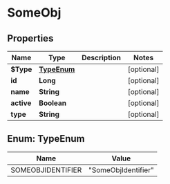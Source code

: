

# SomeObj


## Properties

| Name | Type | Description | Notes |
|------------ | ------------- | ------------- | -------------|
|**$Type** | [**TypeEnum**](#TypeEnum) |  |  [optional] |
|**id** | **Long** |  |  [optional] |
|**name** | **String** |  |  [optional] |
|**active** | **Boolean** |  |  [optional] |
|**type** | **String** |  |  [optional] |



## Enum: TypeEnum

| Name | Value |
|---- | -----|
| SOMEOBJIDENTIFIER | &quot;SomeObjIdentifier&quot; |



